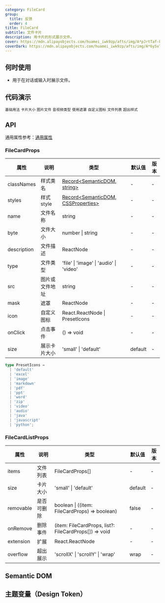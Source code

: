 ```yaml
---
category: FileCard
group:
  title: 反馈
  order: 4
title: FileCard
subtitle: 文件卡片
description: 用卡片的形式展示文件。
cover: https://mdn.alipayobjects.com/huamei_iwk9zp/afts/img/A*pJrtTaf-bWAAAAAAAAAAAAAADgCCAQ/original
coverDark: https://mdn.alipayobjects.com/huamei_iwk9zp/afts/img/A*6ySvTqb7XhkAAAAAAAAAAAAADgCCAQ/original
---
```


## 何时使用

- 用于在对话或输入时展示文件。

## 代码演示

<!-- prettier-ignore -->
<code src="./demo/basic.tsx">基础用法</code>
<code src="./demo/size.tsx">卡片大小</code>
<code src="./demo/image.tsx">图片文件</code>
<code src="./demo/audio.tsx">音视频类型</code>
<code src="./demo/mask.tsx">使用遮罩</code>
<code src="./demo/icon.tsx">自定义图标</code>
<code src="./demo/list.tsx">文件列表</code>
<code src="./demo/overflow.tsx">超出样式</code>

## API

通用属性参考：[通用属性](/docs/react/common-props)

### FileCardProps

| 属性 | 说明 | 类型 | 默认值 | 版本 |
| --- | --- | --- | --- | --- |
| classNames | 样式类名 | [Record<SemanticDOM, string>](#semantic-dom) | - | - |
| styles | 样式 style | [Record<SemanticDOM, CSSProperties>](#semantic-dom) | - | - |
| name | 文件名称 | string | - | - |
| byte | 文件大小 | number \| string | - | - |
| description | 文件描述 | ReactNode | - | - |
| type | 文件类型 | 'file' \| 'image' \| 'audio' \| 'video' | - | - |
| src | 图片或文件地址 | string | - | - |
| mask | 遮罩 | ReactNode | - | - |
| icon | 自定义图标 | React.ReactNode \| PresetIcons | - | - |
| onClick | 点击事件 | () => void | - | - |
| size | 展示卡片大小 | 'small' \| 'default' | default | - |

```typescript
type PresetIcons =
  | 'default'
  | 'excel'
  | 'image'
  | 'markdown'
  | 'pdf'
  | 'ppt'
  | 'word'
  | 'zip'
  | 'video'
  | 'audio'
  | 'java'
  | 'javascript'
  | 'python';
```

### FileCardListProps

| 属性      | 说明       | 类型                                                  | 默认值  | 版本 |
| --------- | ---------- | ----------------------------------------------------- | ------- | ---- |
| items     | 文件列表   | FileCardProps[]                                       | -       | -    |
| size      | 卡片大小   | 'small' \| 'default'                                  | default | -    |
| removable | 是否可删除 | boolean \| ((item: FileCardProps) => boolean)         | false   | -    |
| onRemove  | 删除事件   | (item: FileCardProps, list?: FileCardProps[]) => void | -       | -    |
| extension | 扩展       | React.ReactNode                                       | -       | -    |
| overflow  | 超出展示   | 'scrollX' \| 'scrollY' \| 'wrap'                      | wrap    | -    |

## Semantic DOM

<code src="./demo/_semantic.tsx" simplify="true"></code>

## 主题变量（Design Token）

<ComponentTokenTable component="FileCard"></ComponentTokenTable>
